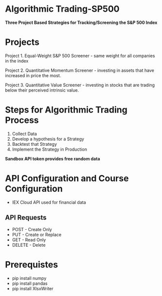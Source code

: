 # Algorithmic Trading-SP500

**Three Project Based Strategies for Tracking/Screening the S&P 500 Index**

# Projects

Project 1. Equal-Weight S&P 500 Screener - same weight for all companies in the index

Project 2. Quantitative Momentum Screener - investing in assets that have increased in price the most.

Project 3. Quantitative Value Screener - investing in stocks that are trading below their perceived intrinsic value.

# Steps for Algorithmic Trading Process

1. Collect Data
2. Develop a hypothesis for a Strategy
3. Backtest that Strategy
4. Implement the Strategy in Production

**Sandbox API token provides free random data**

# API Configuration and Course Configuration

- IEX Cloud API used for financial data

## API Requests

- POST - Create Only
- PUT - Create or Replace
- GET - Read Only
- DELETE - Delete

# Prerequistes

- pip install numpy
- pip install pandas
- pip install XlsxWriter
